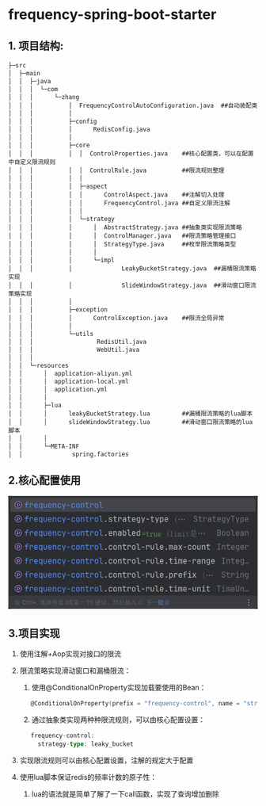 # frequency-spring-boot-starter
## 1. 项目结构:

```
├─src
│  ├─main
│  │  ├─java
│  │  │  └─com
│  │  │      └─zhang
│  │  │          │  FrequencyControlAutoConfiguration.java  ##自动装配类
│  │  │          │  
│  │  │          ├─config
│  │  │          │      RedisConfig.java
│  │  │          │      
│  │  │          ├─core
│  │  │          │  │  ControlProperties.java    ##核心配置类，可以在配置中自定义限流规则
│  │  │          │  │  ControlRule.java          ##限流规则整理
│  │  │          │  │  
│  │  │          │  ├─aspect
│  │  │          │  │      ControlAspect.java    ##注解切入处理
│  │  │          │  │      FrequencyControl.java ##自定义限流注解
│  │  │          │  │      
│  │  │          │  └─strategy
│  │  │          │      │  AbstractStrategy.java ##抽象类实现限流策略
│  │  │          │      │  ControlManager.java   ##限流策略管理接口
│  │  │          │      │  StrategyType.java     ##枚举限流策略类型
│  │  │          │      │  
│  │  │          │      └─impl
│  │  │          │              LeakyBucketStrategy.java  ##漏桶限流策略实现
│  │  │          │              SlideWindowStrategy.java  ##滑动窗口限流策略实现
│  │  │          │              
│  │  │          ├─exception
│  │  │          │      ControlException.java    ##限流全局异常
│  │  │          │      
│  │  │          └─utils
│  │  │                  RedisUtil.java
│  │  │                  WebUtil.java
│  │  │                  
│  │  └─resources
│  │      │  application-aliyun.yml
│  │      │  application-local.yml
│  │      │  application.yml
│  │      │  
│  │      ├─lua
│  │      │      leakyBucketStrategy.lua         ##漏桶限流策略的lua脚本
│  │      │      slideWindowStrategy.lua         ##滑动窗口限流策略的lua脚本
│  │      │      
│  │      └─META-INF
│  │              spring.factories
```

## 2.核心配置使用
![img.png](img.png)

## 3.项目实现
1. 使用注解+Aop实现对接口的限流

2. 限流策略实现滑动窗口和漏桶限流：

   1. 使用@ConditionalOnProperty实现加载要使用的Bean：

   ```Go
      @ConditionalOnProperty(prefix = "frequency-control", name = "strategy-type", havingValue = "slide_window")
      ```

   2. 通过抽象类实现两种种限流规则，可以由核心配置设置：

   ```Go
      frequency-control:
        strategy-type: leaky_bucket
      ```

3. 实现限流规则可以由核心配置设置，注解的规定大于配置

4. 使用lua脚本保证redis的频率计数的原子性：

   1. lua的语法就是简单了解了一下call函数，实现了查询增加删除



